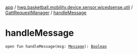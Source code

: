 [app](../../index.md) / [hwp.basketball.mobility.device.sensor.wicedsense.util](../index.md) / [GattRequestManager](index.md) / [handleMessage](.)

# handleMessage

`open fun handleMessage(msg: `[`Message`](https://developer.android.com/reference/android/os/Message.html)`): `[`Boolean`](https://kotlinlang.org/api/latest/jvm/stdlib/kotlin/-boolean/index.html)